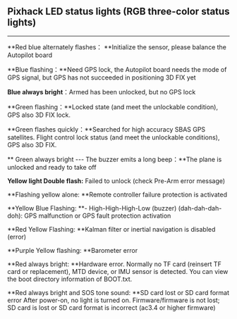 ## Pixhack LED status lights \(RGB three-color status lights\)

---

**Red blue alternately flashes： **Initialize the sensor, please balance the Autopilot board

**Blue flashing：**Need GPS lock, the Autopilot board needs the mode of GPS signal, but GPS has not succeeded in positioning 3D FIX yet

**Blue always bright**：Armed has been unlocked, but no GPS lock

**Green flashing：**Locked state \(and meet the unlockable condition\), GPS also 3D FIX lock.

**Green flashes quickly：**Searched for high accuracy SBAS GPS satellites. Flight control lock status \(and meet the unlockable conditions\), GPS also 3D FIX.

** Green always bright --- The buzzer emits a long beep：**The plane is unlocked and ready to take off

**Yellow light Double flash:** Failed to unlock \(check Pre-Arm error message\)

**Flashing yellow alone: **Remote controller failure protection is activated

**Yellow Blue Flashing: **- High-High-High-Low \(buzzer\) \(dah-dah-dah-doh\): GPS malfunction or GPS fault protection activation

**Red Yellow Flashing: **Kalman filter or inertial navigation is disabled \(error\)

**Purple Yellow flashing: **Barometer error

**Red always bright: **Hardware error. Normally no TF card \(reinsert TF card or replacement\), MTD device, or IMU sensor is detected. You can view the boot directory information of BOOT.txt.

**Red always bright and SOS tone sound: **SD card lost or SD card format error After power-on, no light is turned on. Firmware/firmware is not lost; SD card is lost or SD card format is incorrect \(ac3.4 or higher firmware\)

